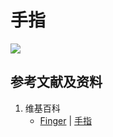 # 手指

![](/images/从输入和输出的角度来理解学习和工作/手指/1a1.jpg)

## 参考文献及资料

1. 维基百科
	- [Finger](https://en.wikipedia.org/wiki/Finger) | [手指](https://zh.wikipedia.org/wiki/%E6%89%8B%E6%8C%87)


